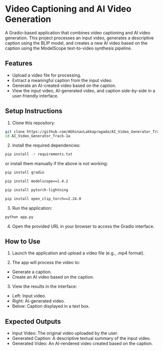 # Video Captioning and AI Video Generation

A Gradio-based application that combines video captioning and AI video generation. This project processes an input video, generates a descriptive caption using the BLIP model, and creates a new AI video based on the caption using the ModelScope text-to-video synthesis pipeline.

## Features

- Upload a video file for processing.
- Extract a meaningful caption from the input video.
- Generate an AI-created video based on the caption.
- View the input video, AI-generated video, and caption side-by-side in a user-friendly interface.

## Setup Instructions

1. Clone this repository:

```bash
git clone https://github.com/AbhinavLakkapragada/AI_Video_Generator_Track-1a.git
cd AI_Video_Generator_Track-1a

```

2. Install the required dependencies:

```bash
pip install -r requirements.txt
```

or install them manually if the above is not working:

```bash
pip install gradio
```
```bash
pip install modelscope==1.4.2
```
```bash
pip install pytorch-lightning
```
```bash
pip install open_clip_torch==2.24.0
```

3. Run the application:

```bash
python app.py
```
4. Open the provided URL in your browser to access the Gradio interface.

## How to Use

1. Launch the application and upload a video file (e.g., .mp4 format).

2. The app will process the video to:
- Generate a caption.
- Create an AI video based on the caption.

3. View the results in the interface:
- Left: Input video.
- Right: AI-generated video.
- Below: Caption displayed in a text box.

## Expected Outputs

- Input Video: The original video uploaded by the user.
- Generated Caption: A descriptive textual summary of the input video.
- Generated Video: An AI-rendered video created based on the caption.

